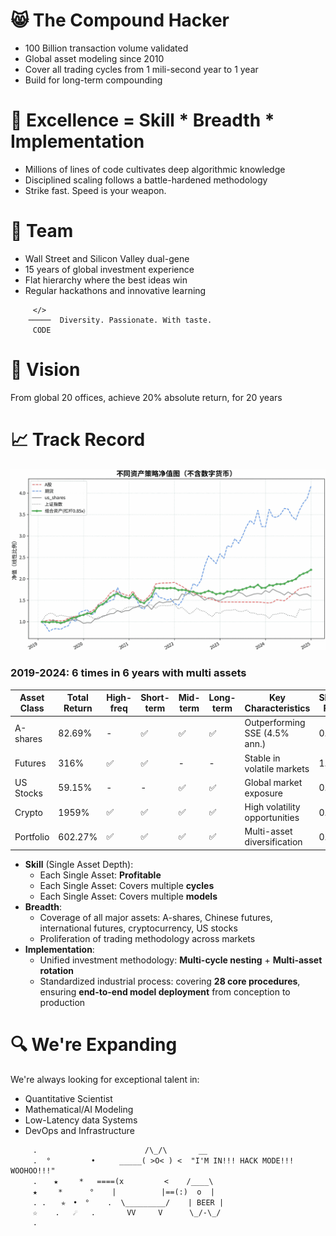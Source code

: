 # 😸 The Compound Hacker

- 100 Billion transaction volume validated
- Global asset modeling since 2010
- Cover all trading cycles from 1 mili-second year to 1 year
- Build for long-term compounding

# 🌱 Excellence  = Skill * Breadth * Implementation

- Millions of lines of code cultivates deep algorithmic knowledge
- Disciplined scaling follows a battle-hardened methodology 
- Strike fast.  Speed is your weapon. 


# 💞️ Team
- Wall Street and Silicon Valley dual-gene
- 15 years of global investment experience
- Flat hierarchy where the best ideas win
- Regular hackathons and innovative learning 
```
     </>
    ─────  Diversity. Passionate. With taste.
     CODE
```

# 👀 Vision
From global 20 offices, achieve 20% absolute return, for 20 years


# 📈 Track Record

![pnl](./images/pnl.no.crypto.png)

### 2019-2024: 6 times in 6 years with multi assets

| Asset Class | Total Return | High-freq | Short-term | Mid-term | Long-term | Key Characteristics | Sharpe Ratio |
|------------|--------------|-----------|------------|-----------|------------|-------------------|--------------|
| A-shares | 82.69% | - | ✅ | ✅ | ✅ | Outperforming SSE (4.5% ann.) | 0.93 |
| Futures| 316% | ✅ | ✅ | - | - | Stable in volatile markets | 1.01 |
| US Stocks | 59.15% | - | - | ✅ | ✅ | Global market exposure | 0.66 |
| Crypto | 1959% | ✅ | ✅ | ✅ | ✅ | High volatility opportunities | 0.97 |
| Portfolio | 602.27% | ✅ | ✅ | ✅ | ✅ | Multi-asset diversification | 0.97 |


- **Skill** (Single Asset Depth):
    - Each Single Asset: **Profitable**
    - Each Single Asset: Covers multiple **cycles**
    - Each Single Asset: Covers multiple **models**
- **Breadth**:
    - Coverage of all major assets: A-shares, Chinese futures, international futures, cryptocurrency, US stocks
    - Proliferation of trading methodology across markets
- **Implementation**:
    - Unified investment methodology: **Multi-cycle nesting** + **Multi-asset rotation**
    - Standardized industrial process: covering **28 core procedures**, ensuring **end-to-end model deployment** from conception to production


# 🔍 We're Expanding

We're always looking for exceptional talent in:
- Quantitative Scientist
- Mathematical/AI Modeling
- Low-Latency data Systems
- DevOps and Infrastructure


```text
     .                        /\_/\       __
     .  °　    　　•　　  _____( >O< ) <  "I'M IN!!! HACK MODE!!! WOOHOO!!!"
     .  　★   　*   ====(x         <    /____\
     ★　   *      °    |          |==(:)  o  |
     . .　　✯　•　°    .  \_________/    | BEER |
     ☆    .   ☄   .       VV     V      \_/-\_/
     .
```
